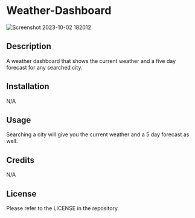 # Weather-Dashboard
![Screenshot 2023-10-02 182012](https://github.com/ThirstyWombat/Weather-Dashboard/assets/122827259/a0b81a2a-060d-49b7-b6b9-6e56d60b8d4f)

## Description

A weather dashboard that shows the current weather and a five day forecast for any searched city.

## Installation

N/A

## Usage

Searching a city will give you the current weather and a 5 day forecast as well.

## Credits

N/A

## License

Please refer to the LICENSE in the repository.
